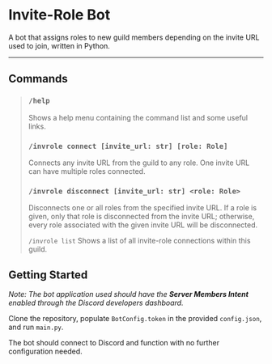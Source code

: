 # Invite-Role Bot

A bot that assigns roles to new guild members depending on the invite URL used to join, written in Python.

---

## Commands
> ### `/help`
> Shows a help menu containing the command list and some useful links.
> 
> ### `/invrole connect [invite_url: str] [role: Role]`
> Connects any invite URL from the guild to any role.  One invite URL can have multiple roles connected.
> 
> ### `/invrole disconnect [invite_url: str] <role: Role>`
> Disconnects one or all roles from the specified invite URL.  If a role is given, only that role is disconnected from the invite URL; otherwise, every role associated with the given invite URL will be disconnected.
> 
> `/invrole list`
> Shows a list of all invite-role connections within this guild.

## Getting Started
*Note: The bot application used should have the **Server Members Intent** enabled through the Discord developers dashboard.*

Clone the repository, populate `BotConfig.token` in the provided `config.json`, and run `main.py`.

The bot should connect to Discord and function with no further configuration needed.